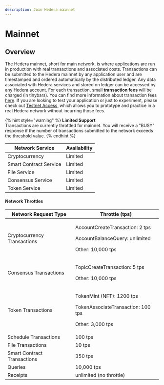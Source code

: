```yaml
---
description: Join Hedera mainnet
---
```


# Mainnet

## Overview

The Hedera mainnet, short for main network, is where applications are run in production with real transactions and associated costs. Transactions can be submitted to the Hedera mainnet by any application user and are timestamped and ordered automatically by the distributed ledger. Any data associated with Hedera services and stored on ledger can be accessed by any Hedera account. For each transaction, small **transaction fees** will be charged (in tinybars). You can find more information about transaction fees [here](https://www.hedera.com/fees). If you are looking to test your application or just to experiment, please check out [Testnet Access,](../testnet/testnet-access.md) which allows you to prototype and practice in a real Hedera network without incurring those fees.

{% hint style="warning" %}
**Limited Support** \
Transactions are currently throttled for mainnet. You will receive a "BUSY" response if the number of transactions submitted to the network exceeds the threshold value.
{% endhint %}

| Network Service        | Availability  |
| ---------------------- | ------------- |
| Cryptocurrency         | Limited       |
| Smart Contract Service | Limited       |
| File Service           | Limited       |
| Consensus Service      | Limited       |
| Token Service          | Limited       |

#### Network Throttles

| Network Request Type        | Throttle (tps)                                                                                       |
| --------------------------- | ---------------------------------------------------------------------------------------------------- |
| Cryptocurrency Transactions | <p>AccountCreateTransaction: 2 tps</p><p>AccountBalanceQuery: unlimited</p><p>Other: 10,000 tps </p> |
| Consensus Transactions      | <p>TopicCreateTransaction: 5 tps</p><p>Other: 10,000 tps</p>                                         |
| Token Transactions          | <p>TokenMint (NFT): 1200 tps</p><p>TokenAssociateTransaction: 100 tps</p><p>Other: 3,000 tps</p>     |
| Schedule Transactions       | 100 tps                                                                                              |
| File Transactions           | 10 tps                                                                                               |
| Smart Contract Transactions | 350 tps                                                                                              |
| Queries                     | 10,000 tps                                                                                           |
| Receipts                    | unlimited (no throttle)                                                                              |
